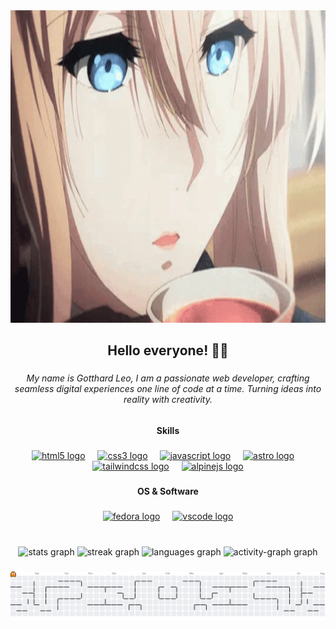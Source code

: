 <div align="center">
  <img height="500" src="violet-evergarden-drink.gif"  />
</div>

###

<h2 align="center">Hello everyone! 👋🏻</h2>

###

<h6 align="center">My name is Gotthard Leo, I am a passionate web developer, crafting seamless digital experiences one line of code at a time. Turning ideas into reality with creativity.</h6>

###

<h4 align="center">Skills</h4>

###

<div align="center">
  <a href="https://html.spec.whatwg.org/"><img src="https://cdn.jsdelivr.net/gh/devicons/devicon/icons/html5/html5-original.svg" height="30" alt="html5 logo"  /></a>
  <img width="12" />
  <a href="https://www.w3.org/Style/CSS/"><img src="https://cdn.jsdelivr.net/gh/devicons/devicon/icons/css3/css3-original.svg" height="30" alt="css3 logo"  /></a>
  <img width="12" />
  <a href="https://www.javascript.com/"><img src="https://cdn.jsdelivr.net/gh/devicons/devicon/icons/javascript/javascript-original.svg" height="30" alt="javascript logo"  /></a>
  <img width="12" />
  <a href="https://astro.build/"><img src="https://cdn.simpleicons.org/astro/FF5D01" height="30" alt="astro logo"  /></a>
  <img width="12" />
  <a href="https://tailwindcss.com/"><img src="https://cdn.simpleicons.org/tailwindcss/06B6D4" height="30" alt="tailwindcss logo"  /></a>
  <img width="12" />
  <a href="https://alpinejs.dev/"><img src="https://skillicons.dev/icons?i=alpinejs" height="30" alt="alpinejs logo"  /></a>
</div>

###

<h4 align="center">OS & Software</h4>

###

<div align="center">
  <a href="https://fedoraproject.org/"><img src="https://cdn.jsdelivr.net/gh/devicons/devicon/icons/fedora/fedora-original.svg" height="30" alt="fedora logo"  /></a>
  <img width="12" />
  <a href="https://code.visualstudio.com/"><img src="https://cdn.jsdelivr.net/gh/devicons/devicon/icons/vscode/vscode-original.svg" height="30" alt="vscode logo"  /></a>
</div>

###

<br clear="both">

<div align="center">
  <img src="https://github-readme-stats.vercel.app/api?username=gotthardleo&hide_title=false&hide_rank=false&show_icons=true&include_all_commits=true&count_private=true&disable_animations=false&theme=github_dark&locale=en&hide_border=true" height="120" alt="stats graph"  />
  <img src="https://streak-stats.demolab.com?user=gotthardleo&locale=en&mode=daily&theme=github_dark&hide_border=true&border_radius=5" height="110" alt="streak graph"  />
  <img src="https://github-readme-stats.vercel.app/api/top-langs?username=gotthardleo&locale=en&hide_title=false&layout=compact&card_width=320&langs_count=5&theme=github_dark&hide_border=true" height="140" alt="languages graph"  />
  <img src="https://github-readme-activity-graph.vercel.app/graph?username=gotthardleo&radius=16&theme=github-dark&area=false&order=5&hide_border=true" height="200" alt="activity-graph graph"  />
</div>

###

<picture>
  <source media="(prefers-color-scheme: dark)" srcset="https://raw.githubusercontent.com/gotthardleo/gotthardleo/output/pacman-contribution-graph-dark.svg">
  <source media="(prefers-color-scheme: light)" srcset="https://raw.githubusercontent.com/gotthardleo/gotthardleo/output/pacman-contribution-graph.svg">
  <img alt="pacman contribution graph" src="https://raw.githubusercontent.com/gotthardleo/gotthardleo/output/pacman-contribution-graph.svg">
</picture>

###
